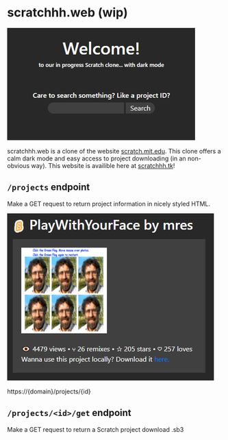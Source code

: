 # scratchhh.web (wip)

![root](https://raw.githubusercontent.com/ajskateboarder/stuff/main/scratchhh.web/scratchhh.web.png)

scratchhh.web is a clone of the website [scratch.mit.edu](https://scratch.mit.edu). This clone offers a calm dark mode and easy access to project downloading (in an non-obvious way). This website is availible here at [scratchhh.tk](https://www.scratchhh.tk)!

## `/projects` endpoint
Make a GET request to return project information in nicely styled HTML.

![search](https://raw.githubusercontent.com/ajskateboarder/stuff/main/scratchhh.web/scratchhh.proj.png)

https://{domain}/projects/{id}

## `/projects/<id>/get` endpoint
Make a GET request to return a Scratch project download .sb3
